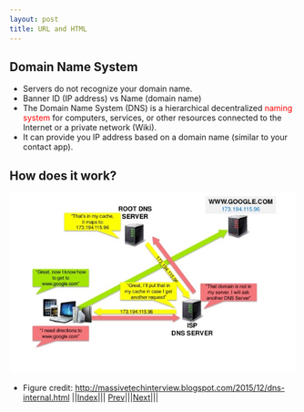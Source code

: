 ```yaml
---
layout: post
title: URL and HTML
---
```


## Domain Name System
* Servers do not recognize your domain name.
* Banner ID (IP address) vs Name (domain name)
* The Domain Name System (DNS) is a hierarchical decentralized <font color=red>naming system</font> for computers, services, or other resources connected to the Internet or a private network (Wiki).
* It can provide you IP address based on a domain name (similar to your contact app).

## How does it work?

![](2-1.png)

* Figure credit: <http://massivetechinterview.blogspot.com/2015/12/dns-internal.html>
||[Index](../../../)||| [Prev](../)|||[Next](file3)|||






